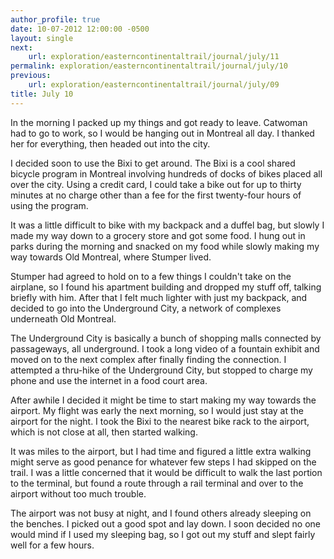 ```yaml
---
author_profile: true
date: 10-07-2012 12:00:00 -0500
layout: single
next:
    url: exploration/easterncontinentaltrail/journal/july/11
permalink: exploration/easterncontinentaltrail/journal/july/10
previous:
    url: exploration/easterncontinentaltrail/journal/july/09
title: July 10
---
```

In the morning I packed up my things and got ready to leave. Catwoman had to go to work, so I would be hanging out in Montreal all day. I thanked her for everything, then headed out into the city.

I decided soon to use the Bixi to get around. The Bixi is a cool shared bicycle program in Montreal involving hundreds of docks of bikes placed all over the city. Using a credit card, I could take a bike out for up to thirty minutes at no charge other than a fee for the first twenty-four hours of using the program.

It was a little difficult to bike with my backpack and a duffel bag, but slowly I made my way down to a grocery store and got some food. I hung out in parks during the morning and snacked on my food while slowly making my way towards Old Montreal, where Stumper lived.

Stumper had agreed to hold on to a few things I couldn't take on the airplane, so I found his apartment building and dropped my stuff off, talking briefly with him. After that I felt much lighter with just my backpack, and decided to go into the Underground City, a network of complexes underneath Old Montreal.

The Underground City is basically a bunch of shopping malls connected by passageways, all underground. I took a long video of a fountain exhibit and moved on to the next complex after finally finding the connection. I attempted a thru-hike of the Underground City, but stopped to charge my phone and use the internet in a food court area.

After awhile I decided it might be time to start making my way towards the airport. My flight was early the next morning, so I would just stay at the airport for the night. I took the Bixi to the nearest bike rack to the airport, which is not close at all, then started walking.

It was miles to the airport, but I had time and figured a little extra walking might serve as good penance for whatever few steps I had skipped on the trail. I was a little concerned that it would be difficult to walk the last portion to the terminal, but found a route through a rail terminal and over to the airport without too much trouble.

The airport was not busy at night, and I found others already sleeping on the benches. I picked out a good spot and lay down. I soon decided no one would mind if I used my sleeping bag, so I got out my stuff and slept fairly well for a few hours.